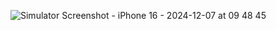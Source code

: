 ![Simulator Screenshot - iPhone 16 - 2024-12-07 at 09 48 45](https://github.com/user-attachments/assets/1771a02e-3bd2-4be3-9ad9-e746860cebe0)
